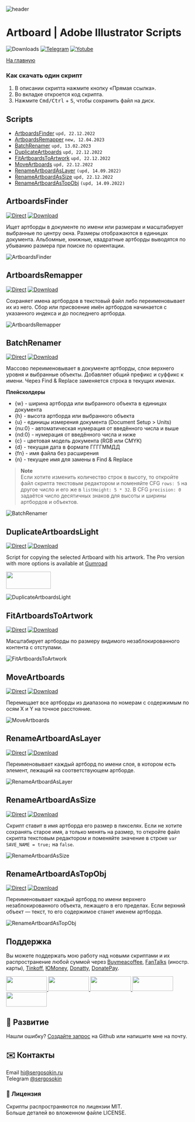 ![header](https://i.ibb.co/mF018gV/emblem.png)
# Artboard | Adobe Illustrator Scripts

![Downloads](https://img.shields.io/badge/Скачивания-23k-27CF7D.svg) [![Telegram](https://img.shields.io/badge/Telegram--канал-%40aiscripts-0088CC.svg)](https://t.me/aiscripts) [![Yotube](https://img.shields.io/badge/Youtube-%40SergOsokinArt-FF0000.svg)](https://www.youtube.com/c/SergOsokinArt/videos)

[На главную](../README.ru.md)

### Как скачать один скрипт
1. В описании скрипта нажмите кнопку «Прямая ссылка».
2. Во вкладке откроется код скрипта.
3. Нажмите <kbd>Cmd/Ctrl</kbd> + <kbd>S</kbd>, чтобы сохранить файл на диск.

## Scripts
* [ArtboardsFinder](https://github.com/creold/illustrator-scripts/blob/master/md/Artboard.ru.md#artboardsfinder) `upd, 22.12.2022`
* [ArtboardsRemapper](https://github.com/creold/illustrator-scripts/blob/master/md/Artboard.ru.md#artboardsremapper) `new, 12.04.2023`
* [BatchRenamer](https://github.com/creold/illustrator-scripts/blob/master/md/Artboard.ru.md#batchrenamer) `upd, 13.02.2023`
* [DuplicateArtboards](https://github.com/creold/illustrator-scripts/blob/master/md/Artboard.ru.md#duplicateartboardslight) `upd, 22.12.2022`
* [FitArtboardsToArtwork](https://github.com/creold/illustrator-scripts/blob/master/md/Artboard.ru.md#fitartboardstoartwork) `upd, 22.12.2022`
* [MoveArtboards](https://github.com/creold/illustrator-scripts/blob/master/md/Artboard.ru.md#moveartboards) `upd, 22.12.2022`
* [RenameArtboardAsLayer](https://github.com/creold/illustrator-scripts/blob/master/md/Artboard.ru.md#renameartboardaslayer) `(upd, 14.09.2022)`
* [RenameArtboardAsSize](https://github.com/creold/illustrator-scripts/blob/master/md/Artboard.ru.md#renameartboardassize) `upd, 22.12.2022`
* [RenameArtboardAsTopObj](https://github.com/creold/illustrator-scripts/blob/master/md/Artboard.ru.md#renameartboardastopobj) `(upd, 14.09.2022)`

## ArtboardsFinder
[![Direct](https://img.shields.io/badge/Прямая%20ссылка-ArtboardsFinder.jsx-FF6900.svg)](https://rebrand.ly/abfinder) [![Download](https://img.shields.io/badge/Скачать%20все-Zip--архив-0088CC.svg)](https://bit.ly/2M0j95N)

Ищет артборды в документе по имени или размерам и масштабирует выбранные по центру окна. Размеры отображаются в единицах документа. Альбомные, книжные, квадратные артборды выводятся по убыванию размера при поиске по ориентации.

![ArtboardsFinder](https://i.ibb.co/VJXKjWQ/artboards-finder.gif)

## ArtboardsRemapper
[![Direct](https://img.shields.io/badge/Прямая%20ссылка-ArtboardsRemapper.jsx-FF6900.svg)](https://rebrand.ly/abremap) [![Download](https://img.shields.io/badge/Скачать%20все-Zip--архив-0088CC.svg)](https://bit.ly/2M0j95N)

Сохраняет имена артбордов в текстовый файл либо переименовывает их из него. Сбор или присвоение имён артбордов начинается с указанного индекса и до последнего артборда.

![ArtboardsRemapper](https://i.ibb.co/XVgb9Lj/Artboards-Remapper.gif)

## BatchRenamer
[![Direct](https://img.shields.io/badge/Прямая%20ссылка-BatchRenamer.jsx-FF6900.svg)](https://rebrand.ly/batchren) [![Download](https://img.shields.io/badge/Скачать%20все-Zip--архив-0088CC.svg)](https://bit.ly/2M0j95N)

Массово переименовывает в документе артборды, слои верхнего уровня и выбранные объекты. Добавляет общий префикс и суффикс к имени. Через Find & Replace заменяется строка в текущих именах.

**Плейсхолдеры** 

* {w} - ширина артборда или выбранного объекта в единицах документа
* {h} - высота артборда или выбранного объекта
* {u} - единицы измерения документа (Document Setup > Units) 
* {nu:0} - автоматическая нумерация от введённого числа и выше
* {nd:0} - нумерация от введённого числа и ниже
* {c} - цветовая модель документа (RGB или CMYK)
* {d} - текущая дата в формате ГГГГММДД
* {fn} - имя файла без расширения
* {n} - текущее имя для замены в Find & Replace

> **Note**   
> Если хотите изменить количество строк в высоту, то откройте файл скрипта текстовым редактором и поменяйте CFG `rows: 5` на другое число и его же в `listHeight: 5 * 32`. В CFG `precision: 0` задаётся число десятичных знаков для высоты и ширины артбордов и объектов.

![BatchRenamer](https://i.ibb.co/p2VXbY9/Batch-Renamer.gif) 

## DuplicateArtboardsLight
[![Direct](https://img.shields.io/badge/Прямая%20ссылка-DuplicateArtboardsLight.jsx-FF6900.svg)](https://rebrand.ly/dupabs) [![Download](https://img.shields.io/badge/Скачать%20все-Zip--архив-0088CC.svg)](https://bit.ly/2M0j95N)

Script for copying the selected Artboard with his artwork. The Pro version with more options is available at [Gumroad](https://gumroad.com/sergosokin)   

<a href="https://youtu.be/qDH1YRaYMYk">
  <img width="122" height="47" src="https://i.ibb.co/02CqYYR/youtube-badge-ru.png">
</a>

![DuplicateArtboardsLight](https://i.ibb.co/rF92HpV/demo-Duplicate-Artboards-Light.gif) 

## FitArtboardsToArtwork
[![Direct](https://img.shields.io/badge/Прямая%20ссылка-FitArtboardsToArtwork.jsx-FF6900.svg)](https://rebrand.ly/fitabstoart) [![Download](https://img.shields.io/badge/Скачать%20все-Zip--архив-0088CC.svg)](https://bit.ly/2M0j95N)

Масштабирует артборды по размеру видимого незаблокированного контента с отступами.

![FitArtboardsToArtwork](https://i.ibb.co/SJJh5Hc/Fit-Artboards-To-Artwork.gif) 

## MoveArtboards
[![Direct](https://img.shields.io/badge/Прямая%20ссылка-MoveArtboards.jsx-FF6900.svg)](https://rebrand.ly/moveabs) [![Download](https://img.shields.io/badge/Скачать%20все-Zip--архив-0088CC.svg)](https://bit.ly/2M0j95N)

Перемещает все артборды из диапазона по номерам с содержимым по осям X и Y на точное расстояние.

![MoveArtboards](https://i.ibb.co/wrHTpTG/Move-Artboards.gif) 

## RenameArtboardAsLayer
[![Direct](https://img.shields.io/badge/Прямая%20ссылка-RenameArtboardAsLayer.jsx-FF6900.svg)](https://rebrand.ly/renabsaslyr) [![Download](https://img.shields.io/badge/Скачать%20все-Zip--архив-0088CC.svg)](https://bit.ly/2M0j95N)

Переименовывает каждый артборд по имени слоя, в котором есть элемент, лежащий на соответствующем артборде.

![RenameArtboardAsLayer](https://i.ibb.co/9nk8Lqn/Rename-Artboard-As-Layer.gif)

## RenameArtboardAsSize
[![Direct](https://img.shields.io/badge/Прямая%20ссылка-RenameArtboardAsSize.jsx-FF6900.svg)](https://rebrand.ly/renabsassize) [![Download](https://img.shields.io/badge/Скачать%20все-Zip--архив-0088CC.svg)](https://bit.ly/2M0j95N)

Скрипт ставит в имя артборда его размер в пикселях. Если не хотите сохранять старое имя, а только менять на размер, то откройте файл скрипта текстовым редактором и поменяйте значение в строке `var SAVE_NAME = true;` на `false`. 

![RenameArtboardAsSize](https://i.ibb.co/54H4Jcm/Rename-Artboard-As-Size.gif)

## RenameArtboardAsTopObj
[![Direct](https://img.shields.io/badge/Прямая%20ссылка-RenameArtboardAsTopObj.jsx-FF6900.svg)](https://rebrand.ly/renabsasobj) [![Download](https://img.shields.io/badge/Скачать%20все-Zip--архив-0088CC.svg)](https://bit.ly/2M0j95N)

Переименовывает каждый артборд по имени верхнего незаблокированного объекта, лежащего в его пределах. Если верхний объект — текст, то его содержимое станет именем артборда. 

![RenameArtboardAsTopObj](https://i.ibb.co/WPmf14B/Rename-Artboard-As-Top-Obj.gif)

## Поддержка
Вы можете поддержать мою работу над новыми скриптами и их распространение любой суммой через [Buymeacoffee], [FanTalks] (иностр. карты), [Tinkoff], [ЮMoney], [Donatty], [DonatePay].   

[Buymeacoffee]: https://www.buymeacoffee.com/osokin
[FanTalks]: https://fantalks.io/r/sergey
[Tinkoff]: https://www.tinkoff.ru/rm/osokin.sergey127/SN67U9405/
[ЮMoney]: https://yoomoney.ru/to/410011149615582
[Donatty]: https://donatty.com/sergosokin
[DonatePay]: https://new.donatepay.ru/@osokin

<a href="https://www.buymeacoffee.com/osokin">
  <img width="111" height="40" src="https://i.ibb.co/0ssTJQ1/bmc-badge.png">
</a>

<a href="https://fantalks.io/r/sergey">
  <img width="111" height="40" src="https://i.ibb.co/vcds3vF/fantalks-badge.png">
</a>

<a href="https://yoomoney.ru/to/410011149615582">
  <img width="111" height="40" src="https://i.ibb.co/wwrYWJ5/yoomoney-badge.png">
</a>

<a href="https://donatty.com/sergosokin">
  <img width="111" height="40" src="https://i.ibb.co/s61FGCn/donatty-badge.png">
</a>

<a href="https://new.donatepay.ru/@osokin">
  <img width="111" height="40" src="https://i.ibb.co/0KJ94ND/donatepay-badge.png">
</a>

## 🤝 Развитие

Нашли ошибку? [Создайте запрос](https://github.com/creold/illustrator-scripts/issues) на Github или напишите мне на почту.

## ✉️ Контакты
Email <hi@sergosokin.ru>  
Telegram [@sergosokin](https://t.me/sergosokin)

### 📝 Лицензия

Скрипты распространяются по лицензии MIT.   
Больше деталей во вложенном файле LICENSE.